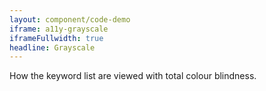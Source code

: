 ```yaml
---
layout: component/code-demo
iframe: a11y-grayscale
iframeFullwidth: true
headline: Grayscale
---
```



How the keyword list are viewed with total colour blindness.
